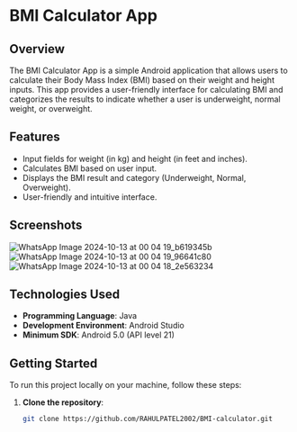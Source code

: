 # BMI Calculator App

## Overview
The BMI Calculator App is a simple Android application that allows users to calculate their Body Mass Index (BMI) based on their weight and height inputs. This app provides a user-friendly interface for calculating BMI and categorizes the results to indicate whether a user is underweight, normal weight, or overweight.

## Features
- Input fields for weight (in kg) and height (in feet and inches).
- Calculates BMI based on user input.
- Displays the BMI result and category (Underweight, Normal, Overweight).
- User-friendly and intuitive interface.

## Screenshots
![WhatsApp Image 2024-10-13 at 00 04 19_b619345b](https://github.com/user-attachments/assets/b348d209-3678-46ec-bf53-00d0c60a4d3a)
![WhatsApp Image 2024-10-13 at 00 04 19_96641c80](https://github.com/user-attachments/assets/02e97e5b-022a-440d-adb5-5e9af4fee809)
![WhatsApp Image 2024-10-13 at 00 04 18_2e563234](https://github.com/user-attachments/assets/8f555052-104d-4f95-8679-1b089ecf00ff)


## Technologies Used
- **Programming Language**: Java
- **Development Environment**: Android Studio
- **Minimum SDK**: Android 5.0 (API level 21)

## Getting Started
To run this project locally on your machine, follow these steps:

1. **Clone the repository**:
   ```bash
   git clone https://github.com/RAHULPATEL2002/BMI-calculator.git
